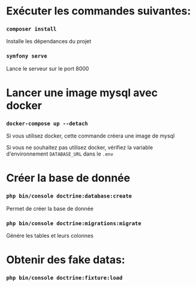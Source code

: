 # Exécuter les commandes suivantes:

### `composer install`

Installe les dépendances du projet

### `symfony serve`

Lance le serveur sur le port 8000

# Lancer une image mysql avec docker

### `docker-compose up --detach`

Si vous utilisez docker, cette commande créera une image de mysql

Si vous ne souhaitez pas utilisez docker, vérifiez la variable d'environnement `DATABASE_URL` dans le `.env`

# Créer la base de donnée

### `php bin/console doctrine:database:create`

Permet de créer la base de donnée

### `php bin/console doctrine:migrations:migrate`

Génére les tables et leurs colonnes

# Obtenir des fake datas:

### `php bin/console doctrine:fixture:load`
